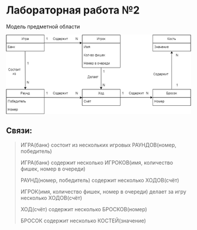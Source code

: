 # Лабораторная работа №2

Модель предметной области

![Модель](images/lab2.png)

## Связи:
> ИГРА(банк) состоит из нескольких игровых РАУНДОВ(номер, победитель)
> 
> ИГРА(банк) содержит несколько ИГРОКОВ(имя, количество фишек, номер в очереди)
> 
> РАУНД(номер, победитель) содержит несколько ХОДОВ(счёт)
> 
> ИГРОК(имя, количество фишек, номер в очереди) делает за игру несколько ХОДОВ(счёт)
> 
> ХОД(счёт) содержит несколько БРОСКОВ(номер)
> 
> БРОСОК содержит несколько КОСТЕЙ(значение)
